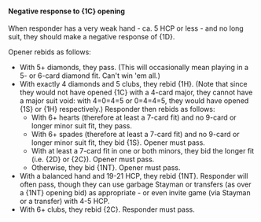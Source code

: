 #### <a name="Negative_response_to_1C_opening"> Negative response to {1C} opening

When responder has a very weak hand - ca. 5 HCP or less - and no long suit, they should make a negative response of {1D}.

Opener rebids as follows:

- With 5+ diamonds, they pass. (This will occasionally mean playing in a 5- or 6-card diamond fit. Can't win 'em all.)
- With exactly 4 diamonds and 5 clubs, they rebid {1H}. (Note that since they would not have opened {1C} with a 4-card major, they cannot have a major suit void: with 4=0=4=5 or 0=4=4=5, they would have opened {1S} or {1H} respectively.) Responder then rebids as follows:
    - With 6+ hearts (therefore at least a 7-card fit) and no 9-card or longer minor suit fit, they pass.
    - With 6+ spades (therefore at least a 7-card fit) and no 9-card or longer minor suit fit, they bid {1S}. Opener must pass.
    - With at least a 7-card fit in one or both minors, they bid the longer fit (i.e. {2D} or {2C}). Opener must pass.
    - Otherwise, they bid {1NT}. Opener must pass.
- With a balanced hand and 19-21 HCP, they rebid {1NT}. Responder will often pass, though they can use garbage Stayman or transfers (as over a {1NT} opening bid) as appropriate - or even invite game (via Stayman or a transfer) with 4-5 HCP.
- With 6+ clubs, they rebid {2C}. Responder must pass.
